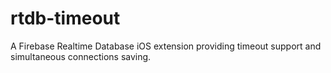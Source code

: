 # rtdb-timeout
A Firebase Realtime Database iOS extension providing timeout support and simultaneous connections saving.
